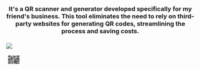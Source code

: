 
<h3 align="center">It's a QR scanner and generator developed specifically for my friend's business. This tool eliminates the need to rely on third-party websites for generating QR codes, streamlining the process and saving costs.
</h3>

<img align="middle" width="300" src="https://github.com/rahulteja1/rahulteja1/assets/98079530/1317ae78-d335-48ec-b49e-d0dc9e1b2de1">
<p align="left">
<img align="center" src="RahulTeja_QR.png" alt="rahul teja bolloju" height="30" width="40" /></a>
</p>
